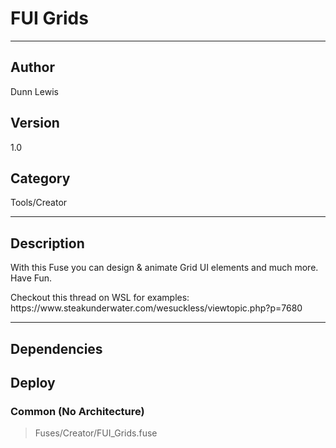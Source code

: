 # FUI Grids
___

## Author
Dunn Lewis

## Version
1.0

## Category
Tools/Creator

___

## Description
<p>With this Fuse you can design & animate Grid UI elements and much more.<br>
Have Fun.</p>
 
<p>Checkout this thread on WSL for examples:<br>
https://www.steakunderwater.com/wesuckless/viewtopic.php?p=7680</p>

___

## Dependencies

## Deploy

### Common (No Architecture)

> Fuses/Creator/FUI_Grids.fuse  
